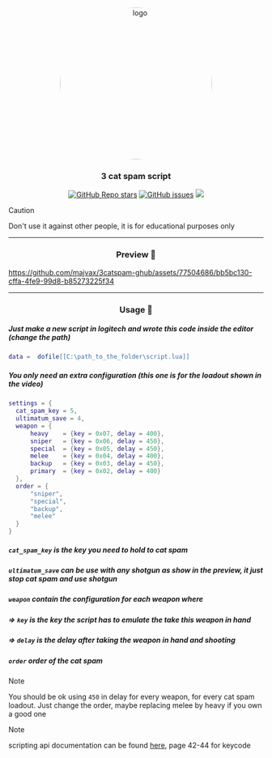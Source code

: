 
<div align="center">
    <img src="https://github.com/majvax/3catspam-ghub/assets/77504686/224bb1e8-9d7d-4f95-913a-946b3d66b198" style="border-radius: 50%; width: 300px; height: 300px" alt="logo">
    <H3>3 cat spam script</H3>
    <p> 
        <a href="https://github.com/majvax/3catspam-ghub/stargazers"><img alt="GitHub Repo stars" src="https://img.shields.io/github/stars/majvax/3catspam-ghub?style=for-the-badge&labelColor=363a4f&color=b7bdf8"></a>
        <a href="https://github.com/majvax/3catspam-ghub/issues"><img alt="GitHub issues" src="https://img.shields.io/github/issues/majvax/3catspam-ghub?style=for-the-badge&labelColor=363a4f&color=f5a97f"></a>
        <a href="https://github.com/majvax/3catspam-ghub/contributors"><img src="https://img.shields.io/github/contributors/majvax/3catspam-ghub?colorA=363a4f&colorB=a6da95&style=for-the-badge"></a>
    </p>    
</div>

> [!CAUTION]
> Don't use it against other people, it is for educational purposes only
<hr>


<div align="center" id="preview" >
    <H3>Preview 📸</H3>
</div>

https://github.com/majvax/3catspam-ghub/assets/77504686/bb5bc130-cffa-4fe9-99d8-b85273225f34
<hr>
<div align="center" id="usage">
    <H3>Usage 📕</H3>
</div>

##### Just make a new script in logitech and wrote this code inside the editor (change the path)
```lua
data =  dofile[[C:\path_to_the_folder\script.lua]]
```

##### You only need an extra configuration (this one is for the loadout shown in the video)
```lua
settings = {
  cat_spam_key = 5,
  ultimatum_save = 4,
  weapon = {
      heavy    = {key = 0x07, delay = 400},
      sniper   = {key = 0x06, delay = 450},
      special  = {key = 0x05, delay = 450},
      melee    = {key = 0x04, delay = 400},
      backup   = {key = 0x03, delay = 450},
      primary  = {key = 0x02, delay = 400}
  },
  order = {
      "sniper",
      "special",
      "backup",
      "melee"
  }
}
```
##### `cat_spam_key` is the key you need to hold to cat spam
##### `ultimatum_save` can be use with any shotgun as show in the preview, it just stop cat spam and use shotgun
##### `weapon` contain the configuration for each weapon where
##### => `key` is the key the script has to emulate the take this weapon in hand
##### => `delay` is the delay after taking the weapon in hand and shooting
##### `order` order of the cat spam
> [!NOTE]
> You should be ok using `450` in delay for every weapon, for every cat spam loadout.
> Just change the order, maybe replacing melee by heavy if you own a good one

> [!NOTE]
> scripting api documentation can be found [here](https://douile.com/logitech-toggle-keys/APIDocs.pdf), page 42-44 for keycode




